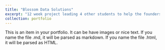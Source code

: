 ```yaml
---
title: "Blossom Data Solutions"
excerpt: "12 week project leading 4 other students to help the founders of a startup bring to life an app to help special education teaching staff to keep better track of student data and practice better techniques to increase the learning rates of their students. <br/><img src='/images/LoginView.jpg'><img src='/images/StaffDashboardView.png'><img src='/images/GoalView.png' height='600' width='200'>"
collection: portfolio
---
```


This is an item in your portfolio. It can be have images or nice text. If you name the file .md, it will be parsed as markdown. If you name the file .html, it will be parsed as HTML. 
